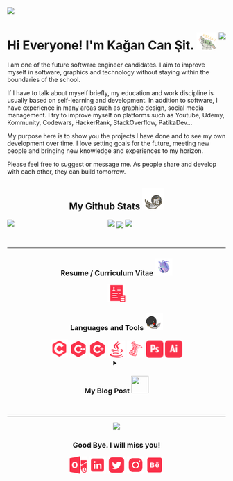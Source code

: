 <img src="https://github.com/KaganCanSit/KaganCanSit/blob/master/ImageFiles/Gif/Github%20Banner.gif">

<div align="left" class="header">
      <h1>
            Hi Everyone! I'm Kağan Can Şit.
            <img src="https://github.com/KaganCanSit/KaganCanSit/blob/master/ImageFiles/Gif/baby-yoda-so-cute.gif" height="40px" width="45px"/>
            <img align="right" src="https://badges.pufler.dev/visits/kagancansit/kagancansit" />
      </h1>
 </div>
 
<div class="about_me">
<p>
I am one of the future software engineer candidates. I aim to improve myself in software, graphics and technology without staying within the boundaries of the school.

If I have to talk about myself briefly, my education and work discipline is usually based on self-learning and development. In addition to software, I have experience in many areas such as graphic design, social media management. I try to improve myself on platforms such as Youtube, Udemy, Kommunity, Codewars, HackerRank, StackOverflow, PatikaDev...

My purpose here is to show you the projects I have done and to see my own development over time. I love setting goals for the future, meeting new people and bringing new knowledge and experiences to my horizon.
      
Please feel free to suggest or message me. As people share and develop with each other, they can build tomorrow.
</p>
</div>

<div align="center" class="github_stats">
  <h2> My Github Stats
    <img src="https://github.com/KaganCanSit/KaganCanSit/blob/master/ImageFiles/Gif/Cat.gif" width="50" height="50"/>
  </h2>
  <img src="https://github-readme-stats.vercel.app/api/top-langs/?username=kagancansit&hide=html,css,shaderlab,kotlin,hlsl&layout=compact&theme=radical">
  <img align="left" src="https://github-readme-streak-stats.herokuapp.com/?user=kagancansit&show_icons=true&locale=en&layout=compact&theme=radical&line_height=0"/>
  <img align="center" src="https://github-readme-stats.vercel.app/api?username=kagancansit&show_icons=true&theme=radical">
  <img src="https://activity-graph.herokuapp.com/graph?username=kagancansit&theme=redical">
</div>  

<br><hr>
<div align="center" class="CV_Resume">
  <h3>Resume / Curriculum Vitae
    <img src="https://github.com/KaganCanSit/KaganCanSit/blob/master/ImageFiles/Gif/Resume.gif" width="40" height="40"/>
  </h3>
  <a href="https://github.com/KaganCanSit/KaganCanSit/blob/master/A%C3%A7%C4%B1k%20%C3%96zge%C3%A7mi%C5%9F.pdf"><img src="https://github.com/KaganCanSit/KaganCanSit/blob/master/ImageFiles/Image/Resume.png" alt="Resume_CV" width="40" height="40"/></a>
  </div>

<div align="center" class="tools">    
  <h3>Languages and Tools
    <img src="https://github.com/KaganCanSit/KaganCanSit/blob/master/ImageFiles/Gif/laptop.gif" width="40" height="40"/>
  </h3>
  <img src="https://github.com/KaganCanSit/KaganCanSit/blob/master/ImageFiles/Image/C.png" alt="C_ProgrammingLanguage" width="40" height="42"/>
  <img src="https://github.com/KaganCanSit/KaganCanSit/blob/master/ImageFiles/Image/C%2B%2B.png" alt="C++_ProgrammingLanguage" width="40" height="40"/>
  <img src="https://github.com/KaganCanSit/KaganCanSit/blob/master/ImageFiles/Image/C%23.png" width="40" height="40"/>
  <img src="https://github.com/KaganCanSit/KaganCanSit/blob/master/ImageFiles/Image/Java.png" width="40" height="40" />
  <img src="https://github.com/KaganCanSit/KaganCanSit/blob/master/ImageFiles/Image/SQL.png" alt="MSql_Language" width="40" height="40"/>
  <img src="https://github.com/KaganCanSit/KaganCanSit/blob/master/ImageFiles/Image/Photoshop.png" alt="Photoshop_Adobe" width="40" height="40"/>
  <img src="https://github.com/KaganCanSit/KaganCanSit/blob/master/ImageFiles/Image/Illustrator.png" alt="Illustrator_Adobe" width="40" height="40"/>   
</div>

<div class="blog" align="center">
<details>
      <summary><h3>My Blog Post <img src="https://media4.giphy.com/media/fsyg9tH6PcwUc8WU23/giphy.gif?cid=790b7611764d16f4c060358758030918531469c86523397e&rid=giphy.gif&ct=s" width="40" height="40"/></h3></summary>
            <a href="https://medium.com/@kagancansit/notion-i%CC%87le-markdown-dosyasi-olu%C5%9Fturmak-d1e725a021b1" target="blank"> Notion
       İle Markdown Dosyası Oluşturmak </a><br>
            <a href="https://medium.com/@kagancansit/yeni-bilgiler-edinmek-i%CC%87%C3%A7in-youtube-kanal-%C3%B6nerileri-8a3aac7a4a14" target="blank">Yeni Bilgiler Edinmek İçin YouTube Kanal Önerileri</a>
</details>
</div>
<br><hr>

<div align="center" class="bye">
  <img src="https://media2.giphy.com/media/ytwDCP7JApXH3twHvy/giphy.gif">
  <h3> Good Bye. I will miss you!</h3>
</div>

<div align="center" class="connect">
  <a href="mailto:kagancansit@hotmail.com" target="blank"><img align="center" src="https://github.com/KaganCanSit/KaganCanSit/blob/master/ImageFiles/SocialMediaPng/Outlook.png" alt="@kagancansit" width="40" height="40" /></a>
  <a href="https://linkedin.com/in/kagancansit" target="blank"><img align="center" src="https://github.com/KaganCanSit/KaganCanSit/blob/master/ImageFiles/SocialMediaPng/Linked.png" alt="kagancansit" width="40" height="40" /></a>
  <a href="https://twitter.com/kagancansit" target="blank"><img align="center" src="https://github.com/KaganCanSit/KaganCanSit/blob/master/ImageFiles/SocialMediaPng/Twitter.png" alt="kagancansit" width="40" height="40" /></a>
  <a href="https://www.instagram.com/kagancansit" target="blank"><img align="center" src="https://github.com/KaganCanSit/KaganCanSit/blob/master/ImageFiles/SocialMediaPng/Instagram.png" alt="kagancansit" width="40" height="40" /></a>
  <a href="https://www.behance.net/kagancansit" target="blank"><img align="center" src="https://github.com/KaganCanSit/KaganCanSit/blob/master/ImageFiles/SocialMediaPng/Behance.png" alt="kagancansit" width="40" height="40" /></a>
</div>
